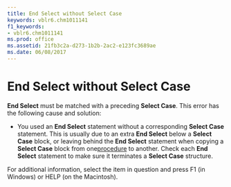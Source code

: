 ```yaml
---
title: End Select without Select Case
keywords: vblr6.chm1011141
f1_keywords:
- vblr6.chm1011141
ms.prod: office
ms.assetid: 21fb3c2a-d273-1b2b-2ac2-e123fc3689ae
ms.date: 06/08/2017
---
```



# End Select without Select Case

 **End Select** must be matched with a preceding **Select Case**. This error has the following cause and solution:



- You used an  **End Select** statement without a corresponding **Select Case** statement. This is usually due to an extra **End Select** below a **Select Case** block, or leaving behind the **End Select** statement when copying a **Select Case** block from one[procedure](../../Glossary/vbe-glossary.md#procedure) to another. Check each **End Select** statement to make sure it terminates a **Select Case** structure.
    

For additional information, select the item in question and press F1 (in Windows) or HELP (on the Macintosh).

